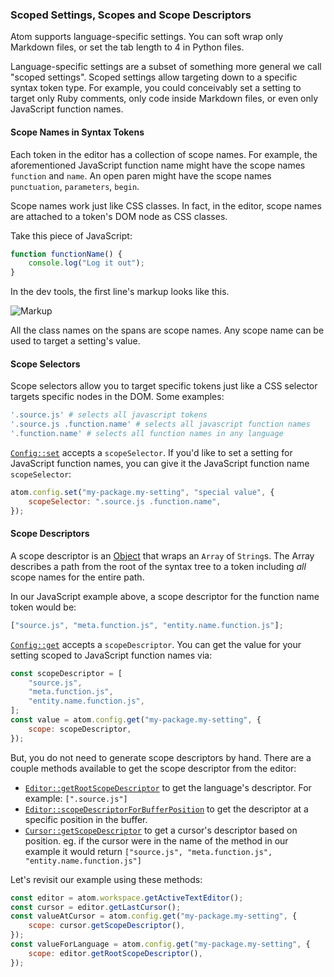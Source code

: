 ### Scoped Settings, Scopes and Scope Descriptors

Atom supports language-specific settings. You can soft wrap only Markdown files, or set the tab length to 4 in Python files.

Language-specific settings are a subset of something more general we call "scoped settings". Scoped settings allow targeting down to a specific syntax token type. For example, you could conceivably set a setting to target only Ruby comments, only code inside Markdown files, or even only JavaScript function names.

#### Scope Names in Syntax Tokens

Each token in the editor has a collection of scope names. For example, the aforementioned JavaScript function name might have the scope names `function` and `name`. An open paren might have the scope names `punctuation`, `parameters`, `begin`.

Scope names work just like CSS classes. In fact, in the editor, scope names are attached to a token's DOM node as CSS classes.

Take this piece of JavaScript:

```js
function functionName() {
	console.log("Log it out");
}
```

In the dev tools, the first line's markup looks like this.

![Markup](@images/atom/markup.png)

All the class names on the spans are scope names. Any scope name can be used to target a setting's value.

#### Scope Selectors

Scope selectors allow you to target specific tokens just like a CSS selector targets specific nodes in the DOM. Some examples:

```coffee
'.source.js' # selects all javascript tokens
'.source.js .function.name' # selects all javascript function names
'.function.name' # selects all function names in any language
```

[`Config::set`](https://atom.io/docs/api/latest/Config#instance-set) accepts a `scopeSelector`. If you'd like to set a setting for JavaScript function names, you can give it the JavaScript function name `scopeSelector`:

```javascript
atom.config.set("my-package.my-setting", "special value", {
	scopeSelector: ".source.js .function.name",
});
```

#### Scope Descriptors

A scope descriptor is an [Object](https://atom.io/docs/api/latest/ScopeDescriptor) that wraps an `Array` of `String`s. The Array describes a path from the root of the syntax tree to a token including _all_ scope names for the entire path.

In our JavaScript example above, a scope descriptor for the function name token would be:

```javascript
["source.js", "meta.function.js", "entity.name.function.js"];
```

[`Config::get`](https://atom.io/docs/api/latest/Config#instance-get) accepts a `scopeDescriptor`. You can get the value for your setting scoped to JavaScript function names via:

```javascript
const scopeDescriptor = [
	"source.js",
	"meta.function.js",
	"entity.name.function.js",
];
const value = atom.config.get("my-package.my-setting", {
	scope: scopeDescriptor,
});
```

But, you do not need to generate scope descriptors by hand. There are a couple methods available to get the scope descriptor from the editor:

- [`Editor::getRootScopeDescriptor`](https://atom.io/docs/api/latest/TextEditor#instance-getRootScopeDescriptor) to get the language's descriptor. For example: `[".source.js"]`
- [`Editor::scopeDescriptorForBufferPosition`](https://atom.io/docs/api/latest/TextEditor#instance-scopeDescriptorForBufferPosition) to get the descriptor at a specific position in the buffer.
- [`Cursor::getScopeDescriptor`](https://atom.io/docs/api/latest/Cursor#instance-getScopeDescriptor) to get a cursor's descriptor based on position. eg. if the cursor were in the name of the method in our example it would return `["source.js", "meta.function.js", "entity.name.function.js"]`

Let's revisit our example using these methods:

```javascript
const editor = atom.workspace.getActiveTextEditor();
const cursor = editor.getLastCursor();
const valueAtCursor = atom.config.get("my-package.my-setting", {
	scope: cursor.getScopeDescriptor(),
});
const valueForLanguage = atom.config.get("my-package.my-setting", {
	scope: editor.getRootScopeDescriptor(),
});
```
